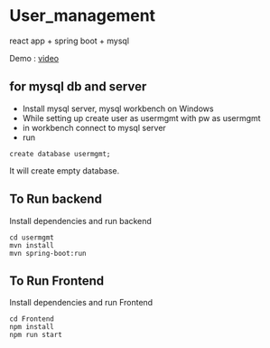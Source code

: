 # User_management
react app + spring boot + mysql 


Demo : [video](https://youtu.be/c-BTl0NTe00)

## for mysql db and server
* Install mysql server, mysql workbench on Windows
* While setting up create user as usermgmt with pw as usermgmt
* in workbench connect to mysql server
* run
```
create database usermgmt; 
```
It will create empty database.
## To Run backend
Install dependencies and run backend
```
cd usermgmt
mvn install
mvn spring-boot:run
```
## To Run Frontend
Install dependencies and run Frontend
```
cd Frontend
npm install 
npm run start
```
